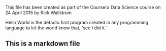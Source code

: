  This file has been created as part of the Coursera Data Science course on 
 24 April 2015 by Rick Wallstrum

Hello World is the defacto first program created in any programming language to let the world know that, 'see I did it.'

## This is a markdown file
